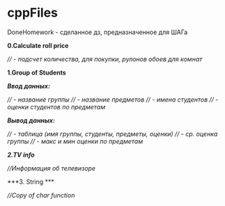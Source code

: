 # cppFiles
DoneHomework - сделанное дз, предназначенное для ШАГа

**0.Calculate roll price**

*// - подсчет количества, для покупки, рулонов обоев для комнат*

**1.Group of Students**

***Ввод данных:***

*// - название группы
// - название предметов
// - имена студентов
// - оценки студентов по предметам*

***Вывод данных:***

*// - таблица (имя группы, студенты, предметы, оценки)
// - ср. оценка группы
// - макс и мин оценки по предметам*

***2.TV info***

*//Информация об телевизоре*

***3. String ***

*//Copy of char function*
